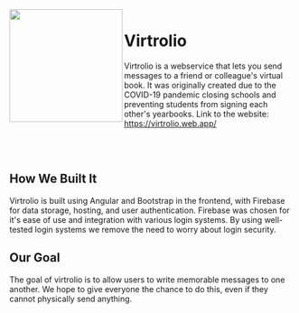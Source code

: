 <img align="left" src="https://github.com/virtrolio/virtrolio-site/blob/master/src/assets/images/logo_reg.png" width="200px" height="200px">

# Virtrolio
Virtrolio is a webservice that lets you send messages to a friend or colleague's virtual book. It was originally created due to the COVID-19 pandemic closing schools and preventing students from signing each other's yearbooks. Link to the website: https://virtrolio.web.app/

<br>
<br>

## How We Built It
Virtrolio is built using Angular and Bootstrap in the frontend, with Firebase for data storage, hosting, and user authentication. Firebase was chosen for it's ease of use and integration with various login systems. By using well-tested login systems we remove the need to worry about login security.

## Our Goal
The goal of virtrolio is to allow users to write memorable messages to one another. We hope to give everyone the chance to do this, even if they cannot physically send anything.
